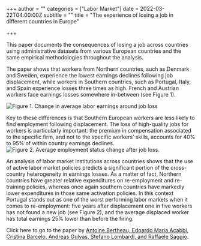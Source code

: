 +++
author = ""
categories = ["Labor Market"]
date = 2022-03-22T04:00:00Z
subtitle = ""
title = "The experience of losing a job in different countries in Europe"

+++

This paper documents the consequences of losing a job across countries using administrative datasets from various European countries and the same empirical methodologies throughout the analysis.

The paper shows that workers from Northern countries, such as Denmark and Sweden, experience the lowest earnings declines following job displacement, while workers in Southern countries, such as Portugal, Italy, and Spain experience losses three times as high. French and Austrian workers face earnings losses somewhere in-between (see Figure 1).

![](https://ucarecdn.com/db787453-2356-4eae-babd-c183e6968935/ "Figure 1. Change in average labor earnings around job loss")

Key to these differences is that Southern European workers are less likely to find employment following displacement. The loss of high-quality jobs for workers is particularly important: the premium in compensation associated to the specific firm, and not to the specific workers’ skills, accounts for 40% to 95% of within country earnings declines. ![](https://ucarecdn.com/4db65a1e-0cef-4fc7-af15-12b6841ae74e/ "Figure 2. Average employment status change after job loss.")

An analysis of labor market institutions across countries shows that the use of active labor market policies predicts a significant portion of the cross-country heterogeneity in earnings losses. As a matter of fact, Northern countries have greater relative expenditures on re-employment and re-training policies, whereas once again southern countries have markedly lower expenditures in those same activation policies. In this context Portugal stands out as one of the worst performing labor markets when it comes to re-employment: five years after displacement one in five workers has not found a new job (see Figure 2), and the average displaced worker has total earnings 25% lower than before the firing.

Click here to go to the paper by [Antoine Bertheau, Edoardo Maria Acabbi, Cristina Barcelo, Andreas Gulyas, Stefano Lombardi, and Raffaele Saggio](https://docs.iza.org/dp15033.pdf).
